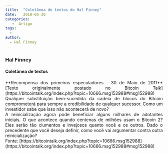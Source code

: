 ```yaml
---
title:  "Coletânea de textos do Hal Finney"
date:   2010-05-30
categories:
   -  Artigo
tags:
  -
author:
  - Hal Finney
---
```



### Hal Finney


#### Coletânea de textos  


<div class="" data-block="true" data-editor="2hrtn" data-offset-key="31ubd-0-0">

<div class="_1mf _1mj" style="text-align: justify;" data-offset-key="31ubd-0-0">**Recompensa dos primeiros especuladores - 30 de Maio de 2011** [Texto originalmente postado no Bitcoin Talk](https://bitcointalk.org/index.php?topic=10666.msg152988#msg152988) Qualquer substituição bem-sucedida da cadeia de blocos do Bitcoin comprometerá para sempre a credibilidade de qualquer sucessor. Como um investidor sabe que isso não acontecerá de novo?</div>

</div>

<div class="" data-block="true" data-editor="2hrtn" data-offset-key="9g76f-0-0">

<div class="_1mf _1mj" style="text-align: justify;" data-offset-key="9g76f-0-0"><span data-offset-key="9g76f-0-0">A reinicialização agora pode beneficiar alguns milhares de adotantes iniciais. O que acontece quando centenas de milhões usam o Bitcoin 2? Eles serão tão ciumentos e invejosos quanto você e os outros. Dado o precedente que você deseja definir, como você vai argumentar contra outra reinicialização?</span></div>

</div>

<div class="" data-block="true" data-editor="2hrtn" data-offset-key="7ce7j-0-0">

<div class="_1mf _1mj" data-offset-key="7ce7j-0-0"><span data-offset-key="7ce7j-0-0"></span></div>

</div>

<div class="" data-block="true" data-editor="2hrtn" data-offset-key="3i74q-0-0">

<div class="_1mf _1mj" data-offset-key="3i74q-0-0">Fonte: [https://bitcointalk.org/index.php?topic=10666.msg152988](https://bitcointalk.org/index.php?topic=10666.msg152988#msg152988)</div>

</div>
